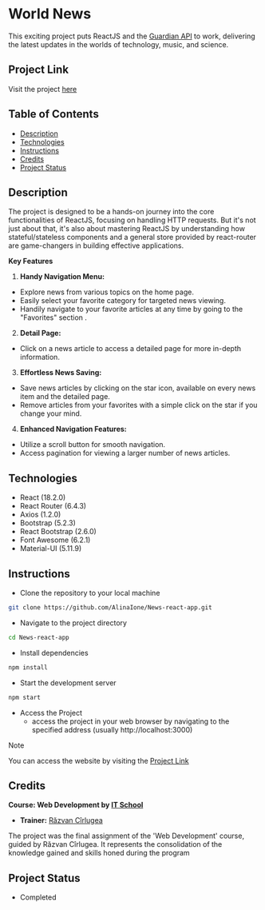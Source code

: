 # World News
This exciting project puts ReactJS and the [Guardian API](https://open-platform.theguardian.com/) to work, delivering the latest updates in the worlds of technology, music, and science.

## Project Link
Visit the project [here](https://world-news-app.netlify.app/)

## Table of Contents
* [Description](#description)
* [Technologies](#technologies)
* [Instructions](#instructions)
* [Credits](#credits)
* [Project Status](#project-status)

## Description
The project is designed to be a hands-on journey into the core functionalities of ReactJS, focusing on handling HTTP requests. But it's not just about that, it's also about mastering ReactJS by understanding how stateful/stateless components and a general store provided by react-router are game-changers in building effective applications.

**Key Features**
1. **Handy Navigation Menu:**
  - Explore news from various topics on the home page.
  - Easily select your favorite category for targeted news viewing.
  - Handily navigate to your favorite articles at any time by going to the  "Favorites" section .
2. **Detail Page:**
  - Click on a news article to access a detailed page for more in-depth information.
3. **Effortless News Saving:**
  - Save news articles by clicking on the star icon, available on every news item and the detailed page.
  - Remove articles from your favorites with a simple click on the star if you change your mind.
4. **Enhanced Navigation Features:**
  - Utilize a scroll button for smooth navigation.
  - Access pagination for viewing a larger number of news articles.

## Technologies
- React (18.2.0)
- React Router (6.4.3)
- Axios (1.2.0)
- Bootstrap (5.2.3)
- React Bootstrap (2.6.0)
- Font Awesome (6.2.1)
- Material-UI (5.11.9)


## Instructions
- Clone the repository to your local machine
```bash
git clone https://github.com/AlinaIone/News-react-app.git
```
- Navigate to the project directory
```bash
cd News-react-app
```
- Install dependencies
```bash
npm install
```
- Start the development server
```bash
npm start
```
- Access the Project
  - access the project in your web browser by navigating to the specified address (usually http://localhost:3000)
> [!NOTE]
> You can access the website by visiting the [Project Link](#project-link)

## Credits
**Course: Web Development by [IT School](https://www.itschool.ro/cursuri/curs-web-development-online)**
- **Trainer:** [Răzvan Cîrlugea](https://github.com/razvancir96)

The project was the final assignment of the 'Web Development' course,  guided by Răzvan Cîrlugea. It represents the consolidation of the knowledge gained and skills honed during the program

## Project Status
- Completed
